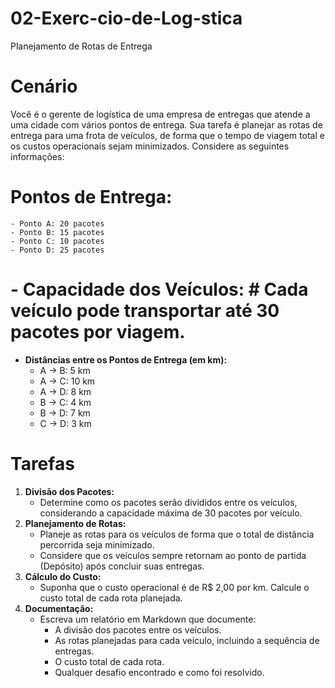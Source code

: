 # 02-Exerc-cio-de-Log-stica
Planejamento de Rotas de Entrega

# Cenário

Você é o gerente de logística de uma empresa de entregas que atende a uma cidade com vários pontos de entrega. Sua tarefa é planejar as rotas de entrega para uma frota de veículos, de forma que o tempo de viagem total e os custos operacionais sejam minimizados. Considere as seguintes informações:

# Pontos de Entrega:
    - Ponto A: 20 pacotes
    - Ponto B: 15 pacotes
    - Ponto C: 10 pacotes
    - Ponto D: 25 pacotes
# - Capacidade dos Veículos: # Cada veículo pode transportar até 30 pacotes por viagem.
- **Distâncias entre os Pontos de Entrega (em km):**
    - A -> B: 5 km
    - A -> C: 10 km
    - A -> D: 8 km
    - B -> C: 4 km
    - B -> D: 7 km
    - C -> D: 3 km

# Tarefas
1. **Divisão dos Pacotes:**
    - Determine como os pacotes serão divididos entre os veículos, considerando a capacidade máxima de 30 pacotes por veículo.
2. **Planejamento de Rotas:**
    - Planeje as rotas para os veículos de forma que o total de distância percorrida seja minimizado.
    - Considere que os veículos sempre retornam ao ponto de partida (Depósito) após concluir suas entregas.
3. **Cálculo do Custo:**
    - Suponha que o custo operacional é de R$ 2,00 por km. Calcule o custo total de cada rota planejada.
4. **Documentação:**
    - Escreva um relatório em Markdown que documente:
        - A divisão dos pacotes entre os veículos.
        - As rotas planejadas para cada veículo, incluindo a sequência de entregas.
        - O custo total de cada rota.
        - Qualquer desafio encontrado e como foi resolvido.


